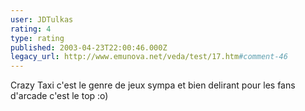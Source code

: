 ```yaml
---
user: JDTulkas
rating: 4
type: rating
published: 2003-04-23T22:00:46.000Z
legacy_url: http://www.emunova.net/veda/test/17.htm#comment-46
---
```

Crazy Taxi c'est le genre de jeux sympa et bien delirant pour les fans d'arcade c'est le top :o)